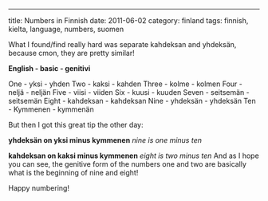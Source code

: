 ---
title: Numbers in Finnish
date: 2011-06-02
category: finland
tags: finnish, kielta, language, numbers, suomen

What I found/find really hard was separate kahdeksan and yhdeksän, because cmon, they are pretty similar!

**English - basic - genitivi**

One - yksi - yhden Two - kaksi - kahden Three - kolme - kolmen Four - neljä - neljän Five - viisi - viiden Six - kuusi - kuuden Seven - seitsemän - seitsemän Eight - kahdeksan - kahdeksan Nine - yhdeksän - yhdeksän Ten - Kymmenen - kymmenän

But then I got this great tip the other day:

**yhdeksän on yksi minus kymmenen** _nine is one minus ten_

**kahdeksan on kaksi minus kymmenen** _eight is two minus ten_ And as I hope you can see, the genitive form of the numbers one and two are basically what is the beginning of nine and eight!

Happy numbering!
